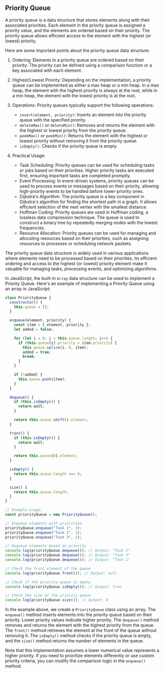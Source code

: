## Priority Queue

A priority queue is a data structure that stores elements along with their associated priorities. Each element in the priority queue is assigned a priority value, and the elements are ordered based on their priority. The priority queue allows efficient access to the element with the highest (or lowest) priority.

Here are some important points about the priority queue data structure:

1. Ordering: Elements in a priority queue are ordered based on their priority. The priority can be defined using a comparison function or a key associated with each element.

2. Highest/Lowest Priority: Depending on the implementation, a priority queue can be implemented as either a max heap or a min heap. In a max heap, the element with the highest priority is always at the root, while in a min heap, the element with the lowest priority is at the root.

3. Operations: Priority queues typically support the following operations:

   - `insert(element, priority)`: Inserts an element into the priority queue with the specified priority.
   - `deleteMax()` or `deleteMin()`: Removes and returns the element with the highest or lowest priority from the priority queue.
   - `peekMax()` or `peekMin()`: Returns the element with the highest or lowest priority without removing it from the priority queue.
   - `isEmpty()`: Checks if the priority queue is empty.

4. Practical Usage:
   - Task Scheduling: Priority queues can be used for scheduling tasks or jobs based on their priorities. Higher priority tasks are executed first, ensuring important tasks are completed promptly.
   - Event Processing: In event-driven systems, priority queues can be used to process events or messages based on their priority, allowing high-priority events to be handled before lower-priority ones.
   - Dijkstra's Algorithm: The priority queue is a key component in Dijkstra's algorithm for finding the shortest path in a graph. It allows efficient selection of the next vertex with the smallest distance.
   - Huffman Coding: Priority queues are used in Huffman coding, a lossless data compression technique. The queue is used to construct a binary tree by repeatedly merging nodes with the lowest frequencies.
   - Resource Allocation: Priority queues can be used for managing and allocating resources based on their priorities, such as assigning resources to processes or scheduling network packets.

The priority queue data structure is widely used in various applications where elements need to be processed based on their priorities. Its efficient ordering and access to the highest (or lowest) priority element make it valuable for managing tasks, processing events, and optimizing algorithms.

In JavaScript, the built-in `Array` data structure can be used to implement a Priority Queue. Here's an example of implementing a Priority Queue using an array in JavaScript:

```javascript
class PriorityQueue {
  constructor() {
    this.queue = [];
  }

  enqueue(element, priority) {
    const item = { element, priority };
    let added = false;

    for (let i = 0; i < this.queue.length; i++) {
      if (this.queue[i].priority > item.priority) {
        this.queue.splice(i, 0, item);
        added = true;
        break;
      }
    }

    if (!added) {
      this.queue.push(item);
    }
  }

  dequeue() {
    if (this.isEmpty()) {
      return null;
    }

    return this.queue.shift().element;
  }

  front() {
    if (this.isEmpty()) {
      return null;
    }

    return this.queue[0].element;
  }

  isEmpty() {
    return this.queue.length === 0;
  }

  size() {
    return this.queue.length;
  }
}

// Example usage:
const priorityQueue = new PriorityQueue();

// Enqueue elements with priorities
priorityQueue.enqueue("Task 1", 3);
priorityQueue.enqueue("Task 2", 1);
priorityQueue.enqueue("Task 3", 2);

// Dequeue elements based on priority
console.log(priorityQueue.dequeue()); // Output: "Task 2"
console.log(priorityQueue.dequeue()); // Output: "Task 3"
console.log(priorityQueue.dequeue()); // Output: "Task 1"

// Check the front element of the queue
console.log(priorityQueue.front()); // Output: null

// Check if the priority queue is empty
console.log(priorityQueue.isEmpty()); // Output: true

// Check the size of the priority queue
console.log(priorityQueue.size()); // Output: 0
```

In the example above, we create a `PriorityQueue` class using an array. The `enqueue()` method inserts elements into the priority queue based on their priority. Lower priority values indicate higher priority. The `dequeue()` method removes and returns the element with the highest priority from the queue. The `front()` method retrieves the element at the front of the queue without removing it. The `isEmpty()` method checks if the priority queue is empty, and the `size()` method returns the number of elements in the queue.

Note that this implementation assumes a lower numerical value represents a higher priority. If you need to prioritize elements differently or use custom priority criteria, you can modify the comparison logic in the `enqueue()` method.
